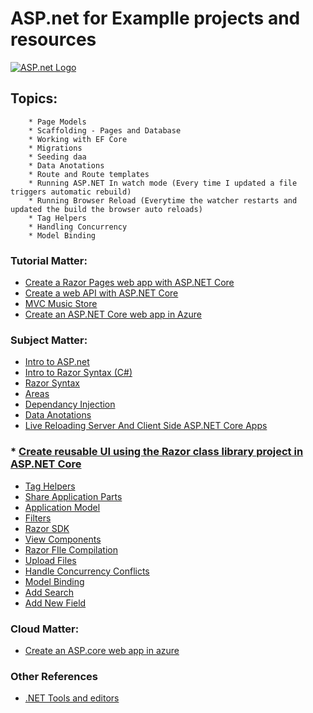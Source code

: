 # ASP.net for Examplle projects and resources

[![ASP.net Logo](https://cdn-cloudflare.ga/assets/ag-two-week-report/_asp-net.png)](https://dotnet.microsoft.com/apps/aspnet)

## Topics:
		* Page Models
		* Scaffolding - Pages and Database
		* Working with EF Core
		* Migrations
		* Seeding daa
		* Data Anotations
		* Route and Route templates
		* Running ASP.NET In watch mode (Every time I updated a file triggers automatic rebuild)
		* Running Browser Reload (Everytime the watcher restarts and updated the build the browser auto reloads)
		* Tag Helpers
		* Handling Concurrency
		* Model Binding
	
### Tutorial Matter: 
* [Create a Razor Pages web app with ASP.NET Core](https://docs.microsoft.com/en-us/aspnet/core/tutorials/razor-pages/model?view=aspnetcore-3.1&tabs=visual-studio-mac)
* [Create a web API with ASP.NET Core](https://docs.microsoft.com/en-us/aspnet/core/tutorials/first-web-api?view=aspnetcore-3.1&tabs=visual-studio)	
* [MVC Music Store](https://docs.microsoft.com/en-us/aspnet/mvc/overview/older-versions/mvc-music-store/)
* [Create an ASP.NET Core web app in Azure](https://tutorials.visualstudio.com/aspnet-azure/create)

### Subject Matter:
* [Intro to ASP.net](https://docs.microsoft.com/en-us/aspnet/core/razor-pages/?view=aspnetcore-3.1&tabs=visual-studio)
* [Intro to Razor Syntax (C#)](https://docs.microsoft.com/en-us/aspnet/web-pages/overview/getting-started/introducing-razor-syntax-c#basic-syntax)
* [Razor Syntax](https://docs.microsoft.com/en-us/aspnet/core/mvc/views/razor?view=aspnetcore-3.1#razor-syntax)
* [Areas](https://docs.microsoft.com/en-us/aspnet/core/mvc/controllers/areas?view=aspnetcore-3.1)
* [Dependancy Injection](https://docs.microsoft.com/en-us/aspnet/core/fundamentals/dependency-injection?view=aspnetcore-3.1)
* [Data Anotations](https://docs.microsoft.com/en-us/aspnet/mvc/overview/older-versions/mvc-music-store/mvc-music-store-part-6)
* [Live Reloading Server And Client Side ASP.NET Core Apps](https://weblog.west-wind.com/posts/2019/May/18/Live-Reloading-Server-Side-ASPNET-Core-Apps)
### * [Create reusable UI using the Razor class library project in ASP.NET Core](https://docs.microsoft.com/en-us/aspnet/core/razor-pages/ui-class?view=aspnetcore-3.1&tabs=visual-studio)
* [Tag Helpers](https://docs.microsoft.com/en-us/aspnet/core/mvc/views/working-with-forms?view=aspnetcore-3.1)
* [Share Application Parts](https://docs.microsoft.com/en-us/aspnet/core/mvc/advanced/app-parts?view=aspnetcore-3.1)
* [Application Model](https://docs.microsoft.com/en-us/aspnet/core/mvc/controllers/application-model?view=aspnetcore-3.1)
* [Filters](https://docs.microsoft.com/en-us/aspnet/core/mvc/controllers/filters?view=aspnetcore-3.1)
* [Razor SDK](https://docs.microsoft.com/en-us/aspnet/core/razor-pages/sdk?view=aspnetcore-3.1)
* [View Components](https://docs.microsoft.com/en-us/aspnet/core/mvc/views/view-components?view=aspnetcore-3.1)
* [Razor FIle Compilation](https://docs.microsoft.com/en-us/aspnet/core/mvc/views/view-compilation?view=aspnetcore-3.1&tabs=visual-studio)
* [Upload Files](https://docs.microsoft.com/en-us/aspnet/core/mvc/models/file-uploads?view=aspnetcore-3.1)
* [Handle Concurrency Conflicts](https://docs.microsoft.com/en-us/aspnet/core/data/ef-rp/concurrency?view=aspnetcore-3.1&tabs=visual-studio#concurrency-conflicts)
* [Model Binding](https://docs.microsoft.com/en-us/aspnet/core/mvc/models/model-binding?view=aspnetcore-3.1)
* [Add Search](https://docs.microsoft.com/en-us/aspnet/core/tutorials/razor-pages/search?view=aspnetcore-3.1)
* [Add New Field](https://docs.microsoft.com/en-us/aspnet/core/tutorials/razor-pages/new-field?view=aspnetcore-3.1&tabs=visual-studio)

### Cloud Matter:
* [Create an ASP.core web app in azure](https://tutorials.visualstudio.com/aspnet-azure/create)

### Other References 
* [.NET Tools and editors](https://dotnet.microsoft.com/platform/tools)
